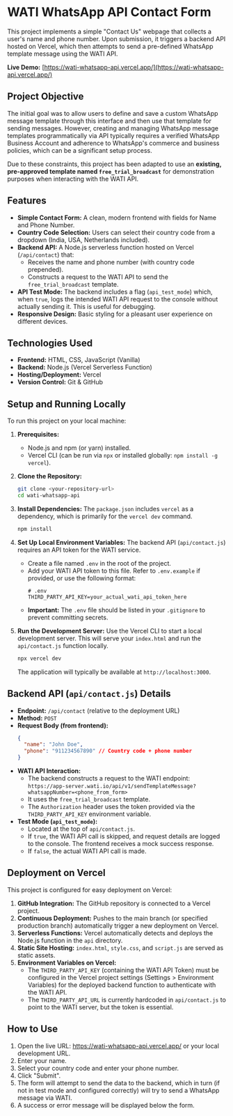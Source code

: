 # WATI WhatsApp API Contact Form

This project implements a simple "Contact Us" webpage that collects a user's name and phone number. Upon submission, it triggers a backend API hosted on Vercel, which then attempts to send a pre-defined WhatsApp template message using the WATI API.

**Live Demo:** [https://wati-whatsapp-api.vercel.app/](https://wati-whatsapp-api.vercel.app/)

## Project Objective

The initial goal was to allow users to define and save a custom WhatsApp message template through this interface and then use that template for sending messages. However, creating and managing WhatsApp message templates programmatically via API typically requires a verified WhatsApp Business Account and adherence to WhatsApp's commerce and business policies, which can be a significant setup process.

Due to these constraints, this project has been adapted to use an **existing, pre-approved template named `free_trial_broadcast`** for demonstration purposes when interacting with the WATI API.

## Features

*   **Simple Contact Form:** A clean, modern frontend with fields for Name and Phone Number.
*   **Country Code Selection:** Users can select their country code from a dropdown (India, USA, Netherlands included).
*   **Backend API:** A Node.js serverless function hosted on Vercel (`/api/contact`) that:
    *   Receives the name and phone number (with country code prepended).
    *   Constructs a request to the WATI API to send the `free_trial_broadcast` template.
*   **API Test Mode:** The backend includes a flag (`api_test_mode`) which, when `true`, logs the intended WATI API request to the console without actually sending it. This is useful for debugging.
*   **Responsive Design:** Basic styling for a pleasant user experience on different devices.

## Technologies Used

*   **Frontend:** HTML, CSS, JavaScript (Vanilla)
*   **Backend:** Node.js (Vercel Serverless Function)
*   **Hosting/Deployment:** Vercel
*   **Version Control:** Git & GitHub

## Setup and Running Locally

To run this project on your local machine:

1.  **Prerequisites:**
    *   Node.js and npm (or yarn) installed.
    *   Vercel CLI (can be run via `npx` or installed globally: `npm install -g vercel`).

2.  **Clone the Repository:**
    ```bash
    git clone <your-repository-url>
    cd wati-whatsapp-api
    ```

3.  **Install Dependencies:**
    The `package.json` includes `vercel` as a dependency, which is primarily for the `vercel dev` command.
    ```bash
    npm install
    ```

4.  **Set Up Local Environment Variables:**
    The backend API (`api/contact.js`) requires an API token for the WATI service.
    *   Create a file named `.env` in the root of the project.
    *   Add your WATI API token to this file. Refer to `.env.example` if provided, or use the following format:
        ```env
        # .env
        THIRD_PARTY_API_KEY=your_actual_wati_api_token_here
        ```
    *   **Important:** The `.env` file should be listed in your `.gitignore` to prevent committing secrets.

5.  **Run the Development Server:**
    Use the Vercel CLI to start a local development server. This will serve your `index.html` and run the `api/contact.js` function locally.
    ```bash
    npx vercel dev
    ```
    The application will typically be available at `http://localhost:3000`.

## Backend API (`api/contact.js`) Details

*   **Endpoint:** `/api/contact` (relative to the deployment URL)
*   **Method:** `POST`
*   **Request Body (from frontend):**
    ```json
    {
      "name": "John Doe",
      "phone": "911234567890" // Country code + phone number
    }
    ```
*   **WATI API Interaction:**
    *   The backend constructs a request to the WATI endpoint:
        `https://app-server.wati.io/api/v1/sendTemplateMessage?whatsappNumber=<phone_from_form>`
    *   It uses the `free_trial_broadcast` template.
    *   The `Authorization` header uses the token provided via the `THIRD_PARTY_API_KEY` environment variable.
*   **Test Mode (`api_test_mode`):**
    *   Located at the top of `api/contact.js`.
    *   If `true`, the WATI API call is skipped, and request details are logged to the console. The frontend receives a mock success response.
    *   If `false`, the actual WATI API call is made.

## Deployment on Vercel

This project is configured for easy deployment on Vercel:

1.  **GitHub Integration:** The GitHub repository is connected to a Vercel project.
2.  **Continuous Deployment:** Pushes to the main branch (or specified production branch) automatically trigger a new deployment on Vercel.
3.  **Serverless Functions:** Vercel automatically detects and deploys the Node.js function in the `api` directory.
4.  **Static Site Hosting:** `index.html`, `style.css`, and `script.js` are served as static assets.
5.  **Environment Variables on Vercel:**
    *   The `THIRD_PARTY_API_KEY` (containing the WATI API Token) must be configured in the Vercel project settings (Settings > Environment Variables) for the deployed backend function to authenticate with the WATI API.
    *   The `THIRD_PARTY_API_URL` is currently hardcoded in `api/contact.js` to point to the WATI server, but the token is essential.

## How to Use

1.  Open the live URL: https://wati-whatsapp-api.vercel.app/ or your local development URL.
2.  Enter your name.
3.  Select your country code and enter your phone number.
4.  Click "Submit".
5.  The form will attempt to send the data to the backend, which in turn (if not in test mode and configured correctly) will try to send a WhatsApp message via WATI.
6.  A success or error message will be displayed below the form.
